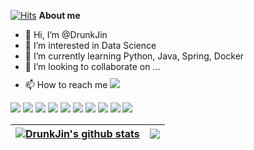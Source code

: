 <!-- <p align="center"><a href="https://DrunkJin.github.io"><img width="80%" alt="Hello, I'm DrunkJin. I do open source!" src="./assets/gh-readme-header.png" /></a></p> -->
[![Hits](https://hits.seeyoufarm.com/api/count/incr/badge.svg?url=https%3A%2F%2Fgithub.com%2Fgjbae1212%2Fhit-counter&count_bg=%23000000&title_bg=%23767373&icon=&icon_color=%23E7E7E7&title=hits&edge_flat=false)](https://hits.seeyoufarm.com)
**About me**

- 👋 Hi, I’m @DrunkJin
- 👀 I’m interested in Data Science
- 🌱 I’m currently learning Python, Java, Spring, Docker 
- 💞️ I’m looking to collaborate on ...
- 📫 How to reach me <img src="https://img.shields.io/badge/hood63@naver.com-03C75A?style=flat-square&logo=Naver&logoColor=white&link=mailto:hood63@naver.com" style="height : auto; padding-top: 10px;"/>



<img src="https://img.shields.io/badge/Python-3776AB?style=flat-square&logo=Python&logoColor=white"/></a>
<img src="https://img.shields.io/badge/MySQL-4479A1?style=flat-square&logo=MySQL&logoColor=white"/></a>
<img src="https://img.shields.io/badge/PostgreSQL-4169E1?style=flat-square&logo=PostgreSQL&logoColor=white"/></a>
<img src="https://img.shields.io/badge/MariaDB-003545?style=flat-square&logo=MariaDB&logoColor=white"/></a>
<img src="https://img.shields.io/badge/TensorFlow-FF6F00?style=flat-square&logo=TensorFlow&logoColor=white"/></a>
<img src="https://img.shields.io/badge/Jupyter-F37626?style=flat-square&logo=Jupyter&logoColor=white"/></a>
<img src="https://img.shields.io/badge/Notion-000000?style=flat-square&logo=Notion&logoColor=white"/></a>
<img src="https://img.shields.io/badge/Slack-4A154B?style=flat-square&logo=Slack&logoColor=white"/></a>
<img src="https://img.shields.io/badge/PyTorch-EE4C2C?style=flat-square&logo=PyTorch&logoColor=white"/></a>
<img src="https://img.shields.io/badge/scikit-learn-F7931E?style=flat-square&logo=scikit-learn&logoColor=white"/></a>

| <a href="https://github.com/DrunkJin/github-readme-stats"><img align="center" src="https://github-readme-stats.vercel.app/api?username=DrunkJin&show_icons=true&include_all_commits=true&theme=buefy&hide_border=true" alt="DrunkJin's github stats" /></a> | <a href="https://github.com/DrunkJin/github-readme-stats"><img align="center" src="https://github-readme-stats.vercel.app/api/top-langs/?username=DrunkJin&layout=compact&theme=buefy&hide_border=true" /></a> |
| ------------- | ------------- |



<!---
DrunkJin/DrunkJin is a ✨ special ✨ repository because its `README.md` (this file) appears on your GitHub profile.
You can click the Preview link to take a look at your changes.
--->

<!--- 꾸미기 : https://github.com/anuraghazra/anuraghazra/blob/master/README.md --->

